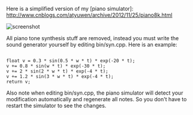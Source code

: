 Here is a simplified version of my [piano simulator]: http://www.cnblogs.com/atyuwen/archive/2012/11/25/piano8k.html

![screenshot](https://github.com/atyuwen/piano_syn/raw/master/piano.png)

All piano tone synthesis stuff are removed, instead you must write the sound generator yourself by editing bin/syn.cpp. Here is an example:

<pre><code>
float v = 0.3 * sin(0.5 * w * t) * exp(-20 * t);
v += 0.8 * sin(w * t) * exp(-30 * t);
v += 2 * sin(2 * w * t) * exp(-4 * t);
v += 1.2 * sin(3 * w * t) * exp(-4 * t);
return v;
</code></pre>

Also note when editing bin/syn.cpp, the piano simulator will detect your modification automatically and regenerate all notes. So you don't have to restart the simulator to see the changes.
